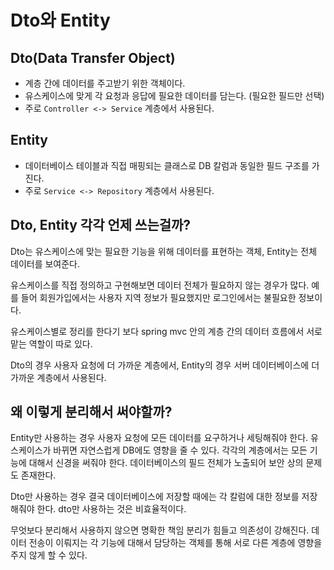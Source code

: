 # Dto와 Entity 

## Dto(Data Transfer Object)

- 계층 간에 데이터를 주고받기 위한 객체이다.
- 유스케이스에 맞게 각 요청과 응답에 필요한 데이터를 담는다. (필요한 필드만 선택)
- 주로 `Controller <-> Service` 계층에서 사용된다. 

## Entity 
- 데이터베이스 테이블과 직접 매핑되는 클래스로 DB 칼럼과 동일한 필드 구조를 가진다. 
- 주로 `Service <-> Repository` 계층에서 사용된다. 

## Dto, Entity 각각 언제 쓰는걸까? 

Dto는 유스케이스에 맞는 필요한 기능을 위해 데이터를 표현하는 객체, Entity는 전체 데이터를 보여준다.

유스케이스를 직접 정의하고 구현해보면 데이터 전체가 필요하지 않는 경우가 많다.
예를 들어 회원가입에서는 사용자 지역 정보가 필요했지만 로그인에서는 불필요한 정보이다. 

유스케이스별로 정리를 한다기 보다 spring mvc 안의 계층 간의 데이터 흐름에서 서로 맡는 역할이 따로 있다. 

Dto의 경우 사용자 요청에 더 가까운 계층에서, Entity의 경우 서버 데이터베이스에 더 가까운 계층에서 사용된다. 

## 왜 이렇게 분리해서 써야할까? 

Entity만 사용하는 경우 사용자 요청에 모든 데이터를 요구하거나 세팅해줘야 한다. 유스케이스가 바뀌면 자연스럽게 DB에도 영향을 줄 수 있다. 각각의 계층에서는 모든 기능에 대해서 신경을 써줘야 한다. 데이터베이스의 필드 전체가 노출되어 보안 상의 문제도 존재한다. 

Dto만 사용하는 경우 결국 데이터베이스에 저장할 때에는 각 칼럼에 대한 정보를 저장해줘야 한다. dto만 사용하는 것은 비효율적이다. 

무엇보다 분리해서 사용하지 않으면 명확한 책임 분리가 힘들고 의존성이 강해진다. 데이터 전송이 이뤄지는 각 기능에 대해서 담당하는 객체를 통해 서로 다른 계층에 영향을 주지 않게 할 수 있다. 